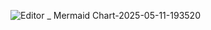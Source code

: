 ![Editor _ Mermaid Chart-2025-05-11-193520](https://github.com/user-attachments/assets/60cf0fd4-fa8f-401a-82ec-4ecfa4868cf6)
